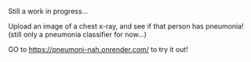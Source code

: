 Still a work in progress...

Upload an image of a chest x-ray, and see if that person has pneumonia!
(still only a pneumonia classifier for now...)



GO to https://pneumoni-nah.onrender.com/ to try it out!
